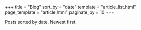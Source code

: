 +++
title = "Blog"
sort_by = "date"
template = "article_list.html"
page_template = "article.html"
paginate_by = 10
+++

Posts sorted by date. Newest first.
